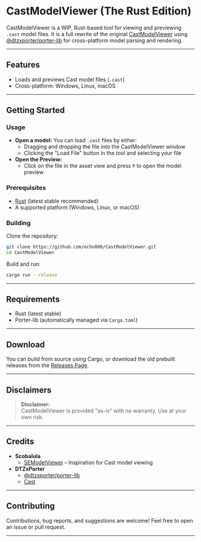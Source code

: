 # CastModelViewer (The Rust Edition)

CastModelViewer is a WIP, Rust-based tool for viewing and previewing `.cast` model files. It is a full rewrite of the original [CastModelViewer](https://github.com/echo000/CastModelViewer/tree/old-csharp) using [@dtzxporter/porter-lib](https://github.com/dtzxporter/porter-lib) for cross-platform model parsing and rendering.

---

## Features

- Loads and previews Cast model files (`.cast`)
- Cross-platform: Windows, Linux, macOS

---

## Getting Started

### Usage

- **Open a model:** You can load `.cast` files by either:
  - Dragging and dropping the file into the CastModelViewer window
  - Clicking the "Load File" button in the tool and selecting your file
- **Open the Preview:**
  - Click on the file in the asset view and press `P` to open the model preview

### Prerequisites

- [Rust](https://rust-lang.org/) (latest stable recommended)
- A supported platform (Windows, Linux, or macOS)

### Building

Clone the repository:
```sh
git clone https://github.com/echo000/CastModelViewer.git
cd CastModelViewer
```

Build and run:
```sh
cargo run --release
```

---

## Requirements

- Rust (latest stable)
- Porter-lib (automatically managed via `Cargo.toml`)

---

## Download

You can build from source using Cargo, or download the old prebuilt releases from the [Releases Page](https://github.com/echo000/CastModelViewer/releases).

---

##  Disclaimers

> **Disclaimer:**  
> CastModelViewer is provided "as-is" with no warranty. Use at your own risk.

---

## Credits

- **Scobalula**  
  - [SEModelViewer](https://github.com/Scobalula/SEModelViewer/) – Inspiration for Cast model viewing
- **DTZxPorter**  
  - [@dtzxporter/porter-lib](https://github.com/dtzxporter/porter-lib)
  - [Cast](https://github.com/dtzxporter/cast)

---

## Contributing

Contributions, bug reports, and suggestions are welcome!
Feel free to open an issue or pull request.

---
